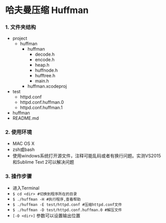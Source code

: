 # 哈夫曼压缩 Huffman
### 1. 文件夹结构
- project
	- huffman
		- huffman
			- decode.h 
			- encode.h
			- heap.h
			- huffnode.h
			- hufftree.h
			- main.h
		- huffman.xcodeproj
- test
	- httpd.conf
	- httpd.conf.huffman.0
	- httpd.conf.huffman.1
- huffman
- README.md

### 2. 使用环境
- MAC OS X
- zsh或bash
- 使用windows系统打开源文件，注释可能乱码或者有换行问题。实测VS2015和Sublime Text 2可以解决问题

### 3. 操作步骤
- 进入Terminal
- `$ cd <dir> #切换到程序所在的目录`
- `$ ./huffman -H #执行程序,查看帮助`
- `$ ./huffman -E test/httpd.conf #压缩httpd.conf文件`
- `$ ./huffman -D test/httpd.conf.huffman.0 #解压文件`
- `[-O <dir>]` 参数可以设置输出位置
